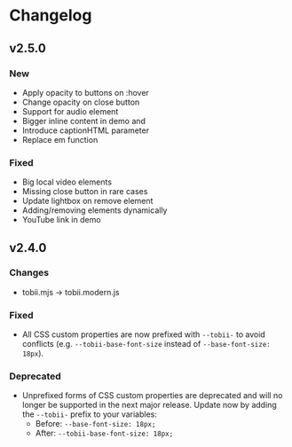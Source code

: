 # Changelog

## v2.5.0

### New

- Apply opacity to buttons on :hover
- Change opacity on close button
- Support for audio element
- Bigger inline content in demo and
- Introduce captionHTML parameter
- Replace em function

### Fixed

- Big local video elements
- Missing close button in rare cases
- Update lightbox on remove element
- Adding/removing elements dynamically
- YouTube link in demo

## v2.4.0

### Changes

- tobii.mjs -> tobii.modern.js

### Fixed

- All CSS custom properties are now prefixed with `--tobii-` to avoid conflicts (e.g. `--tobii-base-font-size` instead of `--base-font-size: 18px`).

### Deprecated

- Unprefixed forms of CSS custom properties are deprecated and will no longer be supported in the next major release. Update now by adding the `--tobii-` prefix to your variables:
    - Before: `--base-font-size: 18px;`
    - After: `--tobii-base-font-size: 18px;`
